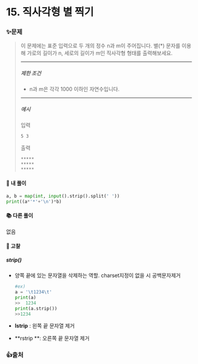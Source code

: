 # 15. 직사각형 별 찍기

### ✨문제

> 이 문제에는 표준 입력으로 두 개의 정수 n과 m이 주어집니다.
> 별(*) 문자를 이용해 가로의 길이가 n, 세로의 길이가 m인 직사각형 형태를 출력해보세요.
>
> ------
>
> ##### 제한 조건
>
> - n과 m은 각각 1000 이하인 자연수입니다.
>
> ------
>
> ##### 예시
>
> 입력
>
> ```
> 5 3
> ```
>
> 출력
>
> ```
> *****
> *****
> *****
> ```



#### 🎈 내 풀이

```python
a, b = map(int, input().strip().split(' '))
print((a*'*'+'\n')*b)
```



#### **📚 다른 풀이** 

없음



#### 🧨 고찰

##### strip()

- 양쪽 끝에 있는 문자열을 삭제하는 역할. charset지정이 없을 시 공백문자제거

  ```python
  #ex)
  a = '\t1234\t'
  print(a)
  >>  1234
  print(a.strip())
  >>1234
  ```

- **lstrip** :  왼쪽 끝 문자열 제거

- **rstrip **: 오른쪽 끝 문자열 제거



### 👍출처

